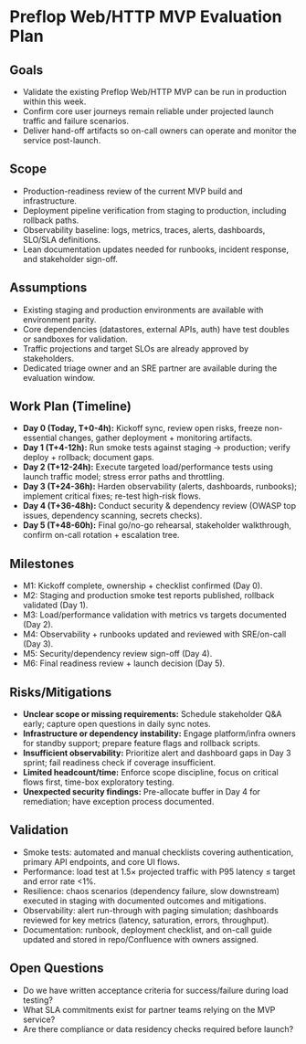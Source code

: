 # Preflop Web/HTTP MVP Evaluation Plan

## Goals
- Validate the existing Preflop Web/HTTP MVP can be run in production within this week.
- Confirm core user journeys remain reliable under projected launch traffic and failure scenarios.
- Deliver hand-off artifacts so on-call owners can operate and monitor the service post-launch.

## Scope
- Production-readiness review of the current MVP build and infrastructure.
- Deployment pipeline verification from staging to production, including rollback paths.
- Observability baseline: logs, metrics, traces, alerts, dashboards, SLO/SLA definitions.
- Lean documentation updates needed for runbooks, incident response, and stakeholder sign-off.

## Assumptions
- Existing staging and production environments are available with environment parity.
- Core dependencies (datastores, external APIs, auth) have test doubles or sandboxes for validation.
- Traffic projections and target SLOs are already approved by stakeholders.
- Dedicated triage owner and an SRE partner are available during the evaluation window.

## Work Plan (Timeline)
- **Day 0 (Today, T+0-4h):** Kickoff sync, review open risks, freeze non-essential changes, gather deployment + monitoring artifacts.
- **Day 1 (T+4-12h):** Run smoke tests against staging → production; verify deploy + rollback; document gaps.
- **Day 2 (T+12-24h):** Execute targeted load/performance tests using launch traffic model; stress error paths and throttling.
- **Day 3 (T+24-36h):** Harden observability (alerts, dashboards, runbooks); implement critical fixes; re-test high-risk flows.
- **Day 4 (T+36-48h):** Conduct security & dependency review (OWASP top issues, dependency scanning, secrets checks).
- **Day 5 (T+48-60h):** Final go/no-go rehearsal, stakeholder walkthrough, confirm on-call rotation + escalation tree.

## Milestones
- M1: Kickoff complete, ownership + checklist confirmed (Day 0).
- M2: Staging and production smoke test reports published, rollback validated (Day 1).
- M3: Load/performance validation with metrics vs targets documented (Day 2).
- M4: Observability + runbooks updated and reviewed with SRE/on-call (Day 3).
- M5: Security/dependency review sign-off (Day 4).
- M6: Final readiness review + launch decision (Day 5).

## Risks/Mitigations
- **Unclear scope or missing requirements:** Schedule stakeholder Q&A early; capture open questions in daily sync notes.
- **Infrastructure or dependency instability:** Engage platform/infra owners for standby support; prepare feature flags and rollback scripts.
- **Insufficient observability:** Prioritize alert and dashboard gaps in Day 3 sprint; fail readiness check if coverage insufficient.
- **Limited headcount/time:** Enforce scope discipline, focus on critical flows first, time-box exploratory testing.
- **Unexpected security findings:** Pre-allocate buffer in Day 4 for remediation; have exception process documented.

## Validation
- Smoke tests: automated and manual checklists covering authentication, primary API endpoints, and core UI flows.
- Performance: load test at 1.5× projected traffic with P95 latency ≤ target and error rate <1%.
- Resilience: chaos scenarios (dependency failure, slow downstream) executed in staging with documented outcomes and mitigations.
- Observability: alert run-through with paging simulation; dashboards reviewed for key metrics (latency, saturation, errors, throughput).
- Documentation: runbook, deployment checklist, and on-call guide updated and stored in repo/Confluence with owners assigned.

## Open Questions
- Do we have written acceptance criteria for success/failure during load testing?
- What SLA commitments exist for partner teams relying on the MVP service?
- Are there compliance or data residency checks required before launch?
